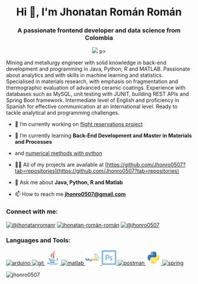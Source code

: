<h1 align="center">Hi 👋, I'm Jhonatan Román Román</h1>
<h3 align="center">A passionate frontend developer and data science from Colombia</h3>

<p align="center">
    <img src="https://dri.es/files/images/blog/javascript-powered-multichannel.gif">
p>

Mining and metallurgy engineer with solid knowledge in back-end development and programming in Java, Python, R and MATLAB. Passionate about analytics and with skills in machine learning and statistics. Specialised in materials research, with emphasis on fragmentation and thermographic evaluation of advanced ceramic coatings. Experience with databases such as MySQL, unit testing with JUNIT, building REST APIs and Spring Boot framework. Intermediate level of English and proficiency in Spanish for effective communication at an international level. Ready to tackle analytical and programming challenges.

- 🔭 I’m currently working on [flight reservations project](https://github.com/Jhonro0507/ProyectoIntegrador)

- 🌱 I’m currently learning **Back-End Development and Master in Materials and Processes**

- and [numerical methods with python](https://github.com/Jhonro0507/Numerical_Methods)

- 👨‍💻 All of my projects are available at [https://github.com/Jhonro0507?tab=repositories](https://github.com/Jhonro0507?tab=repositories)

- 💬 Ask me about **Java, Python, R and Matlab**

- 📫 How to reach me **jhonro0507@gmail.com**

<h3 align="left">Connect with me:</h3>
<p align="left">
<a href="https://twitter.com/@jhonatanromanr" target="blank"><img align="center" src="https://raw.githubusercontent.com/rahuldkjain/github-profile-readme-generator/master/src/images/icons/Social/twitter.svg" alt="@jhonatanromanr" height="30" width="40" /></a>
<a href="https://linkedin.com/in/jhonatan-román-román" target="blank"><img align="center" src="https://raw.githubusercontent.com/rahuldkjain/github-profile-readme-generator/master/src/images/icons/Social/linked-in-alt.svg" alt="jhonatan-román-román" height="30" width="40" /></a>
<a href="https://instagram.com/@jhonro0507" target="blank"><img align="center" src="https://raw.githubusercontent.com/rahuldkjain/github-profile-readme-generator/master/src/images/icons/Social/instagram.svg" alt="@jhonro0507" height="30" width="40" /></a>
</p>

<h3 align="left">Languages and Tools:</h3>
<p align="left"> <a href="https://www.arduino.cc/" target="_blank" rel="noreferrer"> <img src="https://cdn.worldvectorlogo.com/logos/arduino-1.svg" alt="arduino" width="40" height="40"/> </a> <a href="https://git-scm.com/" target="_blank" rel="noreferrer"> <img src="https://www.vectorlogo.zone/logos/git-scm/git-scm-icon.svg" alt="git" width="40" height="40"/> </a> <a href="https://www.java.com" target="_blank" rel="noreferrer"> <img src="https://raw.githubusercontent.com/devicons/devicon/master/icons/java/java-original.svg" alt="java" width="40" height="40"/> </a> <a href="https://www.mathworks.com/" target="_blank" rel="noreferrer"> <img src="https://upload.wikimedia.org/wikipedia/commons/2/21/Matlab_Logo.png" alt="matlab" width="40" height="40"/> </a> <a href="https://www.mysql.com/" target="_blank" rel="noreferrer"> <img src="https://raw.githubusercontent.com/devicons/devicon/master/icons/mysql/mysql-original-wordmark.svg" alt="mysql" width="40" height="40"/> </a> <a href="https://www.photoshop.com/en" target="_blank" rel="noreferrer"> <img src="https://raw.githubusercontent.com/devicons/devicon/master/icons/photoshop/photoshop-line.svg" alt="photoshop" width="40" height="40"/> </a> <a href="https://postman.com" target="_blank" rel="noreferrer"> <img src="https://www.vectorlogo.zone/logos/getpostman/getpostman-icon.svg" alt="postman" width="40" height="40"/> </a> <a href="https://www.python.org" target="_blank" rel="noreferrer"> <img src="https://raw.githubusercontent.com/devicons/devicon/master/icons/python/python-original.svg" alt="python" width="40" height="40"/> </a> <a href="https://spring.io/" target="_blank" rel="noreferrer"> <img src="https://www.vectorlogo.zone/logos/springio/springio-icon.svg" alt="spring" width="40" height="40"/> </a> </p>

<p><img align="center" src="https://github-readme-stats.vercel.app/api/top-langs?username=jhonro0507&show_icons=true&locale=en&layout=compact" alt="jhonro0507" /></p>
